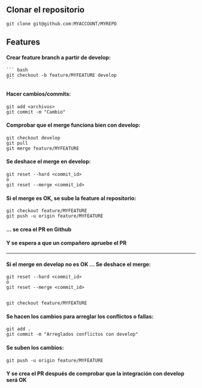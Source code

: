 ## Clonar el repositorio

    git clone git@github.com:MYACCOUNT/MYREPO


## Features
  
#### Crear feature branch a partir de develop:
    ``` bash
    git checkout -b feature/MYFEATURE develop
    ```

#### Hacer cambios/commits:
    git add <archivos>
    git commit -m "Cambio"

#### Comprobar que el merge funciona bien con develop:
    git checkout develop
    git pull
    git merge feature/MYFEATURE
    
#### Se deshace el merge en develop:
    git reset --hard <commit_id>
    ó
    git reset --merge <commit_id>

#### Si el merge es OK, se sube la feature al repositorio:
    git checkout feature/MYFEATURE
    git push -u origin feature/MYFEATURE

#### ... se crea el PR en Github
#### Y se espera a que un compañero apruebe el PR  

---
#### Si el merge en develop no es OK ... Se deshace el merge:
    git reset --hard <commit_id>
    ó
    git reset --merge <commit_id>
    
    
    git checkout feature/MYFEATURE

#### Se hacen los cambios para arreglar los conflictos o fallas:
    git add .
    git commit -m "Arreglados conflictos con develop"

#### Se suben los cambios:
    git push -u origin feature/MYFEATURE

#### Y se crea el PR después de comprobar que la integración con develop será OK

